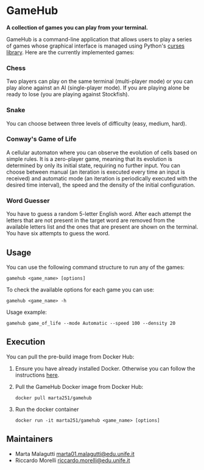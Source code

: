 # GameHub
**A collection of games you can play from your terminal.**

GameHub is a command-line application that allows users to play a series of games whose graphical interface is managed using Python's [curses library](https://docs.python.org/3/howto/curses.html). Here are the currently implemented games:

### Chess
Two players can play on the same terminal (multi-player mode) or you can play alone against an AI (single-player mode). If you are playing alone be ready to lose (you are playing against Stockfish).

### Snake
You can choose between three levels of difficulty (easy, medium, hard).

### Conway's Game of Life
A cellular automaton where you can observe the evolution of cells based on simple rules. It is a zero-player game, meaning that its evolution is determined by only its initial state, requiring no further input. You can choose between manual (an iteration is executed every time an input is received) and automatic mode (an iteration is periodically executed with the desired time interval), the speed and the density of the initial configuration.

### Word Guesser
You have to guess a random 5-letter English word. After each attempt the letters that are not present in the target word are removed from the available letters list and the ones that are present are shown on the terminal. You have six attempts to guess the word.


## Usage
You can use the following command structure to run any of the games:
```
gamehub <game_name> [options]
```
To check the available options for each game you can use:
```
gamehub <game_name> -h
```
Usage example:
```
gamehub game_of_life --mode Automatic --speed 100 --density 20
```

## Execution
You can pull the pre-build image from Docker Hub:

1. Ensure you have already installed Docker. Otherwise you can follow the instructions [here](https://docs.docker.com/engine/install/).

2. Pull the GameHub Docker image from Docker Hub: 
    ```
    docker pull marta251/gamehub
    ```

3. Run the docker container
    ```
    docker run -it marta251/gamehub <game_name> [options]
    ```

## Maintainers
- Marta Malagutti marta01.malagutti@edu.unife.it
- Riccardo Morelli riccardo.morelli@edu.unife.it
